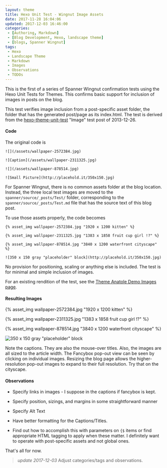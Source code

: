 ```yaml
---
layout: theme
title: Hexo Unit Test - Wingnut Image Assets
date: 2017-11-28 16:04:06
updated: 2017-12-03 16:46:00
categories:
 - [Authoring, Markdown]
 - [Blog Development, Hexo, landscape theme]
 - [blogs, Spanner Wingnut]
tags:
 - Hexo 
 - Landscape Theme
 - Markdown
 - Images
 - Observations
 - TODOs
---
```


This is the first of a series of Spanner Wingnut confirmation tests using the Hexo Unit Tests for Themes.  This confirms basic support for inclusion of images in posts on the blog.

This test verifies image inclusion from a post-specific asset folder, the folder that has the generated post/page as its index.html.  The test is derived from the [hexo-theme-unit-test](https://github.com/hexojs/hexo-theme-unit-test) "Image" test post of 2013-12-26.

#### Code ####

The original code is

```
![](/assets/wallpaper-2572384.jpg)

![Caption](/assets/wallpaper-2311325.jpg)

![](/assets/wallpaper-878514.jpg)

![Small Picture](http://placehold.it/350x150.jpg)
```

For Spanner Wingnut, there is no common assets folder at the blog location.  Instead, the three local test images are moved to the `spanner/source/_posts/Test/` folder, corresponding to the `spanner/source/_posts/Test.md` file that has the source text of this blog post.

To use those assets properly, the code becomes

```
{% asset_img wallpaper-2572384.jpg "1920 x 1200 kitten" %}

{% asset_img wallpaper-2311325.jpg "1383 x 1858 fruit cup girl !?" %}

{% asset_img wallpaper-878514.jpg "3840 x 1200 waterfront cityscape" %}

![350 x 150 gray "placeholder" block](http://placehold.it/350x150.jpg)
```

No provision for positioning, scaling or anything else is included.  The test is for minimal and simple inclusion of images.

For an existing rendition of the test, see the [Theme Anatole Demo Images page](anatole.munen.cc/2016/12/26/images/).

#### Resulting Images ####

{% asset_img wallpaper-2572384.jpg "1920 x 1200 kitten" %}

{% asset_img wallpaper-2311325.jpg "1383 x 1858 fruit cup girl !?" %}

{% asset_img wallpaper-878514.jpg "3840 x 1200 waterfront cityscape" %}

![350 x 150 gray "placeholder" block](http://placehold.it/350x150.jpg)

Note the captions.  They are also the mouse-over titles.  Also, the images are all sized to the article width.  The Fancybox pop-out view can be seen by clicking on individual images.  Resizing the blog page allows the higher-resolution pop-out images to expand to their full resolution.  Try that on the cityscape.

#### Observations ####

 * Specify links in images - I suppose in the captions if fancybox is kept.
 
 * Specify position, sizings, and margins in some straightforward manner
 
 * Specify Alt Text
 
 * Have better formatting for the Captions/Titles.
 
 * Find out how to accomplish this with parameters on `{$` items or find appropriate HTML tagging to apply when these matter.  I definitely want to operate with post-specific assets and not global ones.
 
 That's all for now.
 
 > *update 2017-12-03* Adjust categories/tags and observations.
